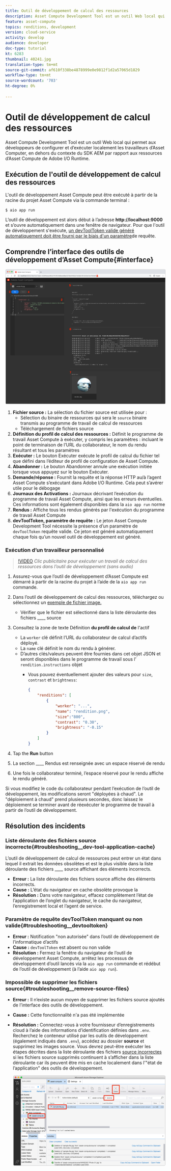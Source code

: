 ```yaml
---
title: Outil de développement de calcul des ressources
description: Asset Compute Development Tool est un outil Web local qui permet aux développeurs de configurer et d’exécuter localement les travailleurs d’Asset Computer, en dehors du contexte du SDK AEM par rapport aux ressources d’Asset Compute de Adobe I/O Runtime.
feature: asset-compute
topics: renditions, development
version: cloud-service
activity: develop
audience: developer
doc-type: tutorial
kt: 6283
thumbnail: 40241.jpg
translation-type: tm+mt
source-git-commit: af610f338be4878999e0e9812f1d2a57065d1829
workflow-type: tm+mt
source-wordcount: '703'
ht-degree: 0%

---
```



# Outil de développement de calcul des ressources

Asset Compute Development Tool est un outil Web local qui permet aux développeurs de configurer et d’exécuter localement les travailleurs d’Asset Computer, en dehors du contexte du SDK AEM par rapport aux ressources d’Asset Compute de Adobe I/O Runtime.

## Exécution de l&#39;outil de développement de calcul des ressources

L&#39;outil de développement Asset Compute peut être exécuté à partir de la racine du projet Asset Compute via la commande terminal :

```
$ aio app run
```

L’outil de développement est alors début à l’adresse __http://localhost:9000__ et s’ouvre automatiquement dans une fenêtre de navigateur. Pour que l&#39;outil de développement s&#39;exécute, [un devToolToken valide généré automatiquement doit être fourni par le biais d&#39;un paramètre](#troubleshooting__devtooltoken)de requête.

## Comprendre l’interface des outils de développement d’Asset Compute{#interface}

![Outil de développement de calcul des ressources](./assets/development-tool/asset-compute-dev-tool.png)

1. __Fichier source :__ La sélection du fichier source est utilisée pour :
   + Sélection du binaire de ressources qui sera le `source` binaire transmis au programme de travail de calcul de ressources
   + Téléchargement de fichiers source
1. __Définition du profil de calcul des ressources :__ Définit le programme de travail Asset Compute à exécuter, y compris les paramètres : incluant le point de terminaison de l’URL du collaborateur, le nom du rendu résultant et tous les paramètres
1. __Exécuter :__ Le bouton Exécuter exécute le profil de calcul du fichier tel que défini dans l’éditeur de profil de configuration de Asset Compute.
1. __Abandonner :__ Le bouton Abandonner annule une exécution initiée lorsque vous appuyez sur le bouton Exécuter.
1. __Demande/réponse :__ Fournit la requête et la réponse HTTP au/à l’agent Asset Compute s’exécutant dans Adobe I/O Runtime. Cela peut s’avérer utile pour le débogage
1. __Journaux des Activations :__ Journaux décrivant l’exécution du programme de travail Asset Compute, ainsi que les erreurs éventuelles. Ces informations sont également disponibles dans la `aio app run` norme
1. __Rendus :__ Affiche tous les rendus générés par l&#39;exécution du programme de travail Asset Compute
1. __devToolToken, paramètre de requête :__ Le jeton Asset Compute Development Tool nécessite la présence d’un paramètre de `devToolToken` requête valide. Ce jeton est généré automatiquement chaque fois qu’un nouvel outil de développement est généré.

### Exécution d’un travailleur personnalisé

>[!VIDEO](https://video.tv.adobe.com/v/40241?quality=12&learn=on)
_Clic publicitaire pour exécuter un travail de calcul des ressources dans l’outil de développement (sans audio)_

1. Assurez-vous que l’outil de développement d’Asset Compute est démarré à partir de la racine du projet à l’aide de la `aio app run` commande.
1. Dans l’outil de développement de calcul des ressources, téléchargez ou sélectionnez un [exemple de fichier image.](../assets/samples/sample-file.jpg)
   + Vérifier que le fichier est sélectionné dans la liste déroulante des fichiers ____ source
1. Consultez la zone de texte Définition __du profil de calcul de__ l&#39;actif
   + La `worker` clé définit l’URL du collaborateur de calcul d’actifs déployé.
   + La `name` clé définit le nom du rendu à générer.
   + D’autres clés/valeurs peuvent être fournies dans cet objet JSON et seront disponibles dans le programme de travail sous l’ `rendition.instructions` objet
      + Vous pouvez éventuellement ajouter des valeurs pour `size`, `contrast` et `brightness`:

         ```json
         {
             "renditions": [
                 {
                     "worker": "...",
                     "name": "rendition.png",
                     "size":"800",
                     "contrast": "0.30",
                     "brightness": "-0.15"
                 }
             ]
         }
         ```

1. Tap the __Run__ button
1. La section ____ Rendus est renseignée avec un espace réservé de rendu
1. Une fois le collaborateur terminé, l’espace réservé pour le rendu affiche le rendu généré.

Si vous modifiez le code du collaborateur pendant l’exécution de l’outil de développement, les modifications seront &quot;déployées à chaud&quot;. Le &quot;déploiement à chaud&quot; prend plusieurs secondes, donc laissez le déploiement se terminer avant de réexécuter le programme de travail à partir de l’outil de développement.

## Résolution des incidents

### Liste déroulante des fichiers source incorrecte{#troubleshooting__dev-tool-application-cache}

L’outil de développement de calcul de ressources peut entrer un état dans lequel il extrait les données obsolètes et est le plus visible dans la liste déroulante des fichiers ____ source affichant des éléments incorrects.

+ __Erreur :__ La liste déroulante des fichiers source affiche des éléments incorrects.
+ __Cause :__ L’état du navigateur en cache obsolète provoque la
+ __Résolution :__ Dans votre navigateur, effacez complètement l’état de l’application de l’onglet du navigateur, le cache du navigateur, l’enregistrement local et l’agent de service.

### Paramètre de requête devToolToken manquant ou non valide{#troubleshooting__devtooltoken}

+ __Erreur :__ Notification &quot;non autorisée&quot; dans l’outil de développement de l’informatique d’actifs
+ __Cause :__ `devToolToken` est absent ou non valide
+ __Résolution :__ Fermez la fenêtre du navigateur de l’outil de développement Asset Compute, arrêtez les processus de développement d’outil lancés via la `aio app run` commande et rédébut de l’outil de développement (à l’aide `aio app run`).

### Impossible de supprimer les fichiers source{#troubleshooting__remove-source-files}

+ __Erreur :__ Il n’existe aucun moyen de supprimer les fichiers source ajoutés de l’interface des outils de développement.
+ __Cause :__ Cette fonctionnalité n&#39;a pas été implémentée
+ __Résolution :__ Connectez-vous à votre fournisseur d’enregistrements cloud à l’aide des informations d’identification définies dans `.env`. Recherchez le conteneur utilisé par les outils de développement (également indiqués dans `.env`), accédez au dossier __source__ et supprimez les images source. Vous devrez peut-être exécuter les étapes décrites dans la liste déroulante des fichiers [source incorrectes](#troubleshooting__dev-tool-application-cache) si les fichiers source supprimés continuent à s’afficher dans la liste déroulante car ils peuvent être mis en cache localement dans l’&quot;état de l’application&quot; des outils de développement.

   ![Stockage Microsoft Azure Blob](./assets/development-tool/troubleshooting__remove-source-files.png)
